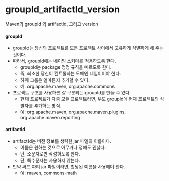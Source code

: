 # groupId_artifactId_version
Maven의 groupId 와 artifactId, 그리고 version

#### groupId
* groupId는 당신의 프로젝트를 모든 프로젝트 사이에서 고유하게 식별하게 해 주는 것이다.
* 따라서, groupId에는 네이밍 스키마를 적용하도록 한다.
  - groupId는 package 명명 규칙을 따르도록 한다.
  - 즉, 최소한 당신이 컨트롤하는 도메인 네임이어야 한다.
  - 하위 그룹은 얼마든지 추가할 수 있다.
  - 예: org.apache.maven, org.apache.commons
* 프로젝트 구조를 사용하면 잘 구분되는 groupId를 만들 수 있다.
  - 현재 프로젝트가 다중 모듈 프로젝트라면, 부모 groupId에 현재 프로젝트의 식별자를 추가하는 방식.
  - 예: org.apache.maven, org.apache.maven.plugins, org.apache.maven.reporting

#### artifactId
* artifactId는 버전 정보를 생략한 jar 파일의 이름이다.
  - 이름은 원하는 것으로 아무거나 정해도 괜찮다.
  - 단, 소문자로만 작성하도록 한다.
  - 단, 특수문자는 사용하지 않는다.
* 만약 써드 파티 jar 파일이라면, 할당된 이름을 사용해야 한다.
  - 예: maven, commons-math
